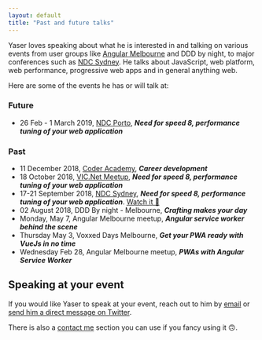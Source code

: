 ```yaml
---
layout: default
title: "Past and future talks"
---
```


Yaser loves speaking about what he is interested in and talking on various events from user groups like [Angular Melbourne](https://www.meetup.com/Angular-Melbourne) and DDD by night, to major conferences such as [NDC Sydney](https://ndcsydney.com/talk/need-for-speed-8-performance-tuning-of-your-web-application/). He talks about JavaScript, web platform, web performance, progressive web apps and in general anything web.

Here are some of the events he has or will talk at:


### Future
* <i class="fa fa-calendar-o"></i> 26 Feb - 1 March 2019, [NDC Porto](https://ndcporto.com/), ***Need for speed 8, performance tuning of your web application***

### Past
* <i class="fa fa-calendar-o"></i> 11 December 2018, [Coder Academy](https://coderacademy.edu.au), ***Career development***
* <i class="fa fa-calendar-o"></i> 18 October 2018, [VIC.Net Meetup](https://www.meetup.com/en-AU/VIC-NET-Meetup/events/nscblpyxnbxb//), ***Need for speed 8, performance tuning of your web application***
* <i class="fa fa-calendar-o"></i> 17-21 September 2018, [NDC Sydney](https://ndcsydney.com/talk/need-for-speed-8-performance-tuning-of-your-web-application/), ***Need for speed 8, performance tuning of your web application***. [Watch it 👀](https://yas.fyi/2AJ9Z5Q)
* <i class="fa fa-calendar-o"></i> 02 August 2018, DDD By night - Melbourne, ***Crafting makes your day***
* <i class="fa fa-calendar-o"></i> Monday, May 7, Angular Melbourne meetup, ***Angular service worker behind the scene***
* <i class="fa fa-calendar-o"></i> Thursday May 3, Voxxed Days Melbourne, ***Get your PWA ready with VueJs in no time***
* <i class="fa fa-calendar-o"></i> Wednesday Feb 28, Angular Melbourne meetup, ***PWAs with Angular Service Worker***

## Speaking at your event

If you would like Yaser to speak at your event, reach out to him by [email](yaser@mehraban.com.au) or [send him a direct message on Twitter](https://twitter.com/yashints).

There is also a [contact me](/contactme) section you can use if you fancy using it 🙃.


